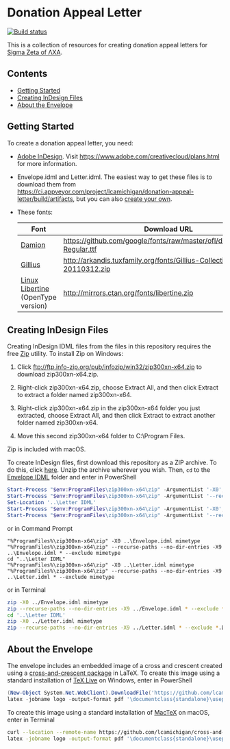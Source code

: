 # Donation Appeal Letter

[![Build status](https://ci.appveyor.com/api/projects/status/njbi2ne90pj81idb?svg=true)](https://ci.appveyor.com/project/lcamichigan/donation-appeal-letter)

This is a collection of resources for creating donation appeal letters for
[Sigma Zeta of ΛΧΑ](http://lcamichigan.com).

## Contents

* [Getting Started](#getting-started)
* [Creating InDesign Files](#creating-indesign-files)
* [About the Envelope](#about-the-envelope)

## Getting Started

To create a donation appeal letter, you need:

* [Adobe InDesign](https://www.adobe.com/products/indesign.html). Visit
  https://www.adobe.com/creativecloud/plans.html for more information.

* Envelope.idml and Letter.idml. The easiest way to get these files is to
  download them from
  https://ci.appveyor.com/project/lcamichigan/donation-appeal-letter/build/artifacts,
  but you can also [create your own](#creating-indesign-files).

* These fonts:

  | Font                                                                     | Download URL                                                             |
  |--------------------------------------------------------------------------|--------------------------------------------------------------------------|
  | [Damion](https://fonts.google.com/specimen/Damion)                       | https://github.com/google/fonts/raw/master/ofl/damion/Damion-Regular.ttf |
  | [Gillius](http://arkandis.tuxfamily.org/adffonts.html)                   | http://arkandis.tuxfamily.org/fonts/Gillius-Collection-20110312.zip      |
  | [Linux Libertine](http://www.linuxlibertine.org) (OpenType version)      | http://mirrors.ctan.org/fonts/libertine.zip                              |

## Creating InDesign Files

Creating InDesign IDML files from the files in this repository requires the free
[Zip](http://www.info-zip.org/Zip.html) utility. To install Zip on Windows:

1. Click ftp://ftp.info-zip.org/pub/infozip/win32/zip300xn-x64.zip to download
   zip300xn-x64.zip.

2. Right-click zip300xn-x64.zip, choose Extract All, and then click Extract to
   extract a folder named zip300xn-x64.

3. Right-click zip300xn-x64.zip in the zip300xn-x64 folder you just extracted,
   choose Extract All, and then click Extract to extract another folder named
   zip300xn-x64.

4. Move this second zip300xn-x64 folder to C:\Program Files.

Zip is included with macOS.

To create InDesign files, first download this repository as a ZIP archive. To do
this, click
[here](https://github.com/lcamichigan/donation-appeal-letter/archive/master.zip).
Unzip the archive wherever you wish. Then, `cd` to the
[Envelope IDML](Envelope%20IDML) folder and enter in PowerShell

```powershell
Start-Process "$env:ProgramFiles\zip300xn-x64\zip" -ArgumentList '-X0', '..\Envelope.idml', 'mimetype' -Wait
Start-Process "$env:ProgramFiles\zip300xn-x64\zip" -ArgumentList '--recurse-paths', '--no-dir-entries', '-X9', '..\Envelope.idml', '*', '--exclude', 'mimetype' -Wait
Set-Location '..\Letter IDML'
Start-Process "$env:ProgramFiles\zip300xn-x64\zip" -ArgumentList '-X0', '..\Letter.idml', 'mimetype' -Wait
Start-Process "$env:ProgramFiles\zip300xn-x64\zip" -ArgumentList '--recurse-paths', '--no-dir-entries', '-X9', '..\Letter.idml', '*', '--exclude', 'mimetype' -Wait
```

or in Command Prompt

```batch
"%ProgramFiles%\zip300xn-x64\zip" -X0 ..\Envelope.idml mimetype
"%ProgramFiles%\zip300xn-x64\zip" --recurse-paths --no-dir-entries -X9 ..\Envelope.idml * --exclude mimetype
cd "..\Letter IDML"
"%ProgramFiles%\zip300xn-x64\zip" -X0 ..\Letter.idml mimetype
"%ProgramFiles%\zip300xn-x64\zip" --recurse-paths --no-dir-entries -X9 ..\Letter.idml * --exclude mimetype
```

or in Terminal

```sh
zip -X0 ../Envelope.idml mimetype
zip --recurse-paths --no-dir-entries -X9 ../Envelope.idml * --exclude *.DS_Store mimetype
cd '..\Letter IDML'
zip -X0 ../Letter.idml mimetype
zip --recurse-paths --no-dir-entries -X9 ../Letter.idml * --exclude *.DS_Store mimetype
```

## About the Envelope

The envelope includes an embedded image of a cross and crescent created using a
[cross-and-crescent package](https://github.com/lcamichigan/cross-and-crescent)
in LaTeX. To create this image using a standard installation of
[TeX Live](https://www.tug.org/texlive/) on Windows, enter in PowerShell

```powershell
(New-Object System.Net.WebClient).DownloadFile('https://github.com/lcamichigan/cross-and-crescent/releases/download/v1.4/cross-and-crescent.sty', [System.IO.Path]::Combine((Get-Location), 'cross-and-crescent.sty'))
latex -jobname logo -output-format pdf '\documentclass{standalone}\usepackage{cross-and-crescent}\begin{document}\begin{tikzpicture}[scale=45bp/8cm]\crossAndCrescentSetMacros\draw[line width=0.5bp]\crossAndCrescentPath\end{tikzpicture}\end{document}'
```

To create this image using a standard installation of
[MacTeX](https://www.tug.org/mactex/) on macOS, enter in Terminal

```sh
curl --location --remote-name https://github.com/lcamichigan/cross-and-crescent/releases/download/v1.4/cross-and-crescent.sty
latex -jobname logo -output-format pdf '\documentclass{standalone}\usepackage{cross-and-crescent}\begin{document}\begin{tikzpicture}[scale=45bp/8cm]\crossAndCrescentSetMacros\draw[line width=0.5bp]\crossAndCrescentPath\end{tikzpicture}\end{document}'
```
